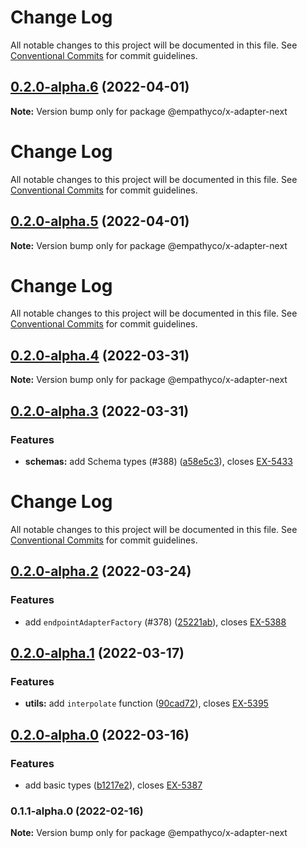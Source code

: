 # Change Log

All notable changes to this project will be documented in this file. See
[Conventional Commits](https://conventionalcommits.org) for commit guidelines.

## [0.2.0-alpha.6](https://github.com/empathyco/x/compare/@empathyco/x-adapter-next@0.2.0-alpha.5...@empathyco/x-adapter-next@0.2.0-alpha.6) (2022-04-01)

**Note:** Version bump only for package @empathyco/x-adapter-next

# Change Log

All notable changes to this project will be documented in this file. See
[Conventional Commits](https://conventionalcommits.org) for commit guidelines.

## [0.2.0-alpha.5](https://github.com/empathyco/x/compare/@empathyco/x-adapter-next@0.2.0-alpha.4...@empathyco/x-adapter-next@0.2.0-alpha.5) (2022-04-01)

**Note:** Version bump only for package @empathyco/x-adapter-next

# Change Log

All notable changes to this project will be documented in this file. See
[Conventional Commits](https://conventionalcommits.org) for commit guidelines.

## [0.2.0-alpha.4](https://github.com/empathyco/x/compare/@empathyco/x-adapter-next@0.2.0-alpha.3...@empathyco/x-adapter-next@0.2.0-alpha.4) (2022-03-31)

**Note:** Version bump only for package @empathyco/x-adapter-next

## [0.2.0-alpha.3](https://github.com/empathyco/x/compare/@empathyco/x-adapter-next@0.2.0-alpha.2...@empathyco/x-adapter-next@0.2.0-alpha.3) (2022-03-31)

### Features

- **schemas:** add Schema types (#388)
  ([a58e5c3](https://github.com/empathyco/x/commit/a58e5c31c75f78371029457c8c2af8b7e212a484)),
  closes [EX-5433](https://searchbroker.atlassian.net/browse/EX-5433)

# Change Log

All notable changes to this project will be documented in this file. See
[Conventional Commits](https://conventionalcommits.org) for commit guidelines.

## [0.2.0-alpha.2](https://github.com/empathyco/x/compare/@empathyco/x-adapter-next@0.2.0-alpha.1...@empathyco/x-adapter-next@0.2.0-alpha.2) (2022-03-24)

### Features

- add `endpointAdapterFactory` (#378)
  ([25221ab](https://github.com/empathyco/x/commit/25221ab2ed407f7a7f86054da3a09d64b79d891b)),
  closes [EX-5388](https://searchbroker.atlassian.net/browse/EX-5388)

## [0.2.0-alpha.1](https://github.com/empathyco/x/compare/@empathyco/x-adapter-next@0.2.0-alpha.0...@empathyco/x-adapter-next@0.2.0-alpha.1) (2022-03-17)

### Features

- **utils:** add `interpolate` function
  ([90cad72](https://github.com/empathyco/x/commit/90cad720f6705ce9d2cf933f07a982c21fe80102)),
  closes [EX-5395](https://searchbroker.atlassian.net/browse/EX-5395)

## [0.2.0-alpha.0](https://github.com/empathyco/x/compare/@empathyco/x-adapter-next@0.1.1-alpha.0...@empathyco/x-adapter-next@0.2.0-alpha.0) (2022-03-16)

### Features

- add basic types
  ([b1217e2](https://github.com/empathyco/x/commit/b1217e2a6f9fa6307a477e44ee8a96d5f8897ea3)),
  closes [EX-5387](https://searchbroker.atlassian.net/browse/EX-5387)

### 0.1.1-alpha.0 (2022-02-16)

**Note:** Version bump only for package @empathyco/x-adapter-next
